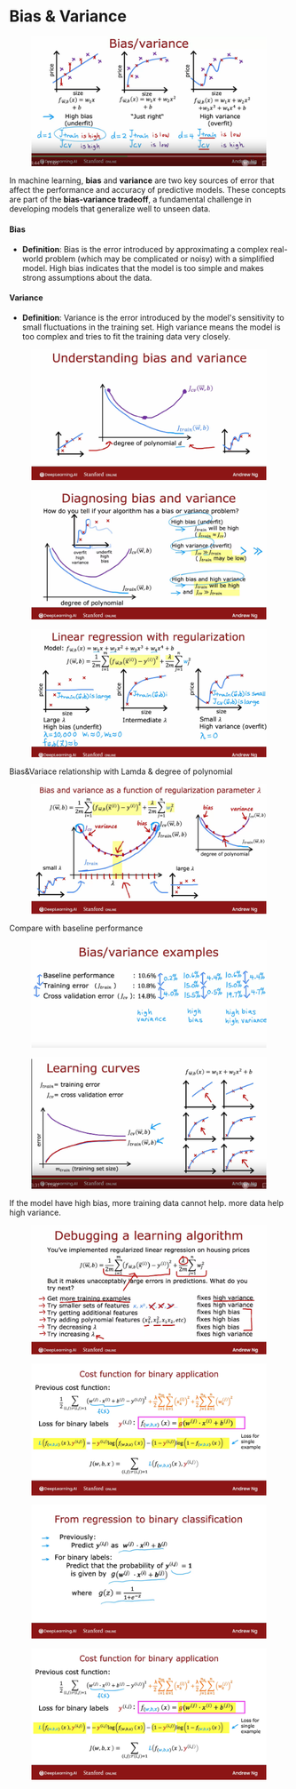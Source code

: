 # Bias & Variance

<figure><img src="../../.gitbook/assets/image (1) (1) (1) (1).png" alt=""><figcaption></figcaption></figure>

In machine learning, **bias** and **variance** are two key sources of error that affect the performance and accuracy of predictive models. These concepts are part of the **bias-variance tradeoff**, a fundamental challenge in developing models that generalize well to unseen data.

#### **Bias**

* **Definition**: Bias is the error introduced by approximating a complex real-world problem (which may be complicated or noisy) with a simplified model. High bias indicates that the model is too simple and makes strong assumptions about the data.

#### **Variance**

* **Definition**: Variance is the error introduced by the model's sensitivity to small fluctuations in the training set. High variance means the model is too complex and tries to fit the training data very closely.

<figure><img src="../../.gitbook/assets/image (2) (1) (1).png" alt=""><figcaption></figcaption></figure>

<figure><img src="../../.gitbook/assets/image (3) (1) (2).png" alt=""><figcaption></figcaption></figure>

<figure><img src="../../.gitbook/assets/image (4) (2).png" alt=""><figcaption></figcaption></figure>

Bias\&Variace relationship with Lamda & degree of polynomial

<figure><img src="../../.gitbook/assets/image (6) (1).png" alt=""><figcaption></figcaption></figure>

Compare with baseline performance

<figure><img src="../../.gitbook/assets/image (7).png" alt=""><figcaption></figcaption></figure>

<figure><img src="../../.gitbook/assets/image (8).png" alt=""><figcaption></figcaption></figure>

If the model have high bias, more training data cannot help. more data help high variance.

<figure><img src="../../.gitbook/assets/image (9).png" alt=""><figcaption></figcaption></figure>

<figure><img src="../../.gitbook/assets/image (10).png" alt=""><figcaption></figcaption></figure>

<figure><img src="../../.gitbook/assets/image (11).png" alt=""><figcaption></figcaption></figure>

<figure><img src="../../.gitbook/assets/image (12).png" alt=""><figcaption></figcaption></figure>
